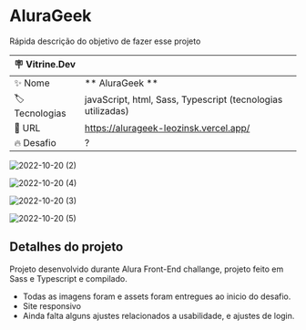# AluraGeek 

Rápida descrição do objetivo de fazer esse projeto

| :placard: Vitrine.Dev |     |
| -------------  | --- |
| :sparkles: Nome        | ** AluraGeek **
| :label: Tecnologias | javaScript, html, Sass, Typescript (tecnologias utilizadas)
| :rocket: URL         | https://alurageek-leozinsk.vercel.app/
| :fire: Desafio     | ?

![2022-10-20 (2)](https://user-images.githubusercontent.com/103390905/196945335-cac8f1c6-b14b-4a55-b75f-2fea2dd0aa98.png?text=imagem+lindona+do+meu+projeto#vitrinedev)

![2022-10-20 (4)](https://user-images.githubusercontent.com/103390905/196945350-0f88381b-fcf1-4207-b9b9-db576fbf58e7.png)

![2022-10-20 (3)](https://user-images.githubusercontent.com/103390905/196945356-18c16a2c-13c1-4a01-a084-22e92f728622.png)

![2022-10-20 (5)](https://user-images.githubusercontent.com/103390905/196945361-68431466-23c3-482d-8d4a-1a0428710d4e.png)
## Detalhes do projeto

Projeto desenvolvido durante Alura Front-End challange, projeto feito em Sass e Typescript e compilado.
- Todas as imagens foram e assets foram entregues ao inicio do desafio.
- Site responsivo
- Ainda falta alguns ajustes relacionados a usabilidade, e ajustes de login.
